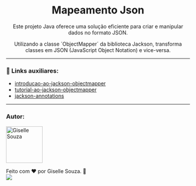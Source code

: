 <h1 align="center">Mapeamento Json</h1>

<p align="center">Este projeto Java oferece uma solução eficiente para criar e manipular dados no formato JSON.</p>
<p align="center">Utilizando a classe ´ObjectMapper´ da biblioteca Jackson,  transforma classes em JSON (JavaScript Object Notation) e vice-versa.</p>

---
### 🔗 Links auxiliares:
 - [introducao-ao-jackson-objectmapper](https://www.devmedia.com.br/introducao-ao-jackson-objectmapper/43174)
 - [tutorial-ao-jackson-objectmapper](https://www.baeldung.com/jackson-object-mapper-tutorial)
 - [jackson-annotations](https://www.baeldung.com/jackson-annotations)
---

### Autor:

<img alt="Giselle Souza" title="Giselle Souza" src="https://github.com/gisellesouzaa.png" height="100" width="100"/>

Feito com ❤️ por Giselle Souza. 👋
<br>
<a href="https://www.linkedin.com/in/giselle-de-souza-gabriel/" target="_blank"><img src="https://img.shields.io/badge/-LinkedIn-05122A?style=for-the-flat&logo=linkedin&logoColor=white" target="_blank"></a>

